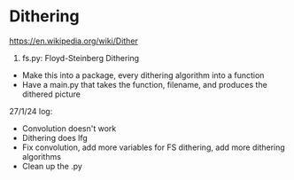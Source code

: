 # Dithering
https://en.wikipedia.org/wiki/Dither

1. fs.py: Floyd-Steinberg Dithering

* Make this into a package, every dithering algorithm into a function
* Have a main.py that takes the function, filename, and produces the dithered picture

27/1/24 log:
* Convolution doesn't work
* Dithering does lfg
* Fix convolution, add more variables for FS dithering, add more dithering algorithms
* Clean up the .py
